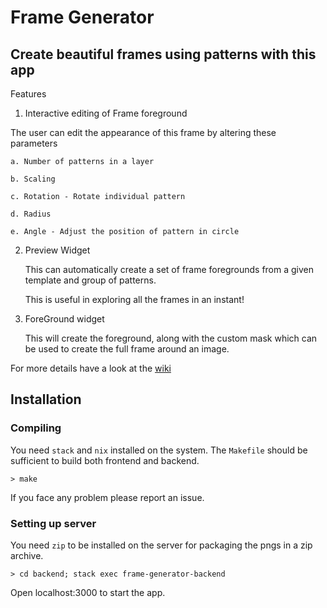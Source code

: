 # Frame Generator

## Create beautiful frames using patterns with this app

Features
1. Interactive editing of Frame foreground

  The user can edit the appearance of this frame by altering these parameters

    a. Number of patterns in a layer

    b. Scaling

    c. Rotation - Rotate individual pattern

    d. Radius

    e. Angle - Adjust the position of pattern in circle

2. Preview Widget

   This can automatically create a set of frame foregrounds from a given template and group of patterns.

   This is useful in exploring all the frames in an instant!

3. ForeGround widget

   This will create the foreground, along with the custom mask which can be used to create the full frame around an image.

For more details have a look at the [wiki](https://github.com/blueimpact/frame-generator/wiki)

## Installation

### Compiling

You need `stack` and `nix` installed on the system. The `Makefile` should be sufficient to build both frontend and backend.
```
> make
```

If you face any problem please report an issue.

### Setting up server

You need `zip` to be installed on the server for packaging the pngs in a zip archive.

```
> cd backend; stack exec frame-generator-backend
```

Open localhost:3000 to start the app.
